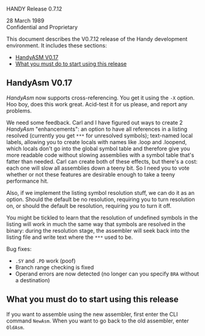 HANDY Release 0.7.12

28 March 1989  
Confidential and Proprietary

This document describes the V0.7.12 release of the Handy development environment. It includes these sections:

- [HandyASM V0.17](#handyasm-v017)
- [What you must do to start using this release](#what-you-must-do-to-start-using-this-release)

## HandyAsm V0.17

*HandyAsm* now supports cross-referencing. You get it using the `-X` option. Hoo boy, does this work great. Acid-test it for us please, and report any problems.

We need some feedback. Carl and I have figured out ways to create 2 *HandyAsm* "enhancements": an option to have all references in a listing resolved (currently you get `***` for unresolved symbols); text-named local labels, allowing you to create locals with names like .loop and .loopend, which locals don't go into the global symbol table and therefore give you more readable code without slowing assemblies with a symbol table that's fatter than needed. Carl can create both of these effects, but there's a cost: each one will slow all assemblies down a teeny bit. So I need you to vote whether or not these features are desirable enough to take a teeny performance hit.

Also, if we implement the listing symbol resolution stuff, we can do it as an option. Should the default be no resolution, requiring you to turn resolution on, or should the default be resolution, requiring you to turn it off.

You might be tickled to learn that the resolution of undefined symbols in the listing will work in much the same way that symbols are resolved in the binary: during the resolution stage, the assembler will seek back into the listing file and write text where the `***` used to be.

Bug fixes:

- `.SY` and `.PD` work (poof)
- Branch range checking is fixed
- Operand errors are now detected (no longer can you specify `BRA` without a destination)

## What you must do to start using this release

If you want to assemble using the new assembler, first enter the CLI command `NewAsm`. When you want to go back to the old assembler, enter `OldAsm`.
